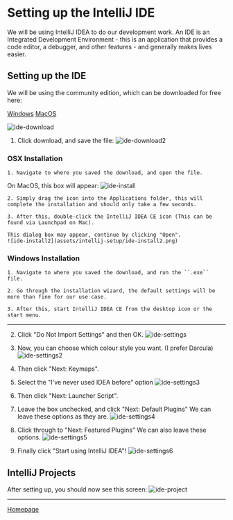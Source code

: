 # Setting up the IntelliJ IDE

We will be using IntelliJ IDEA to do our development work. An IDE is an Integrated Development Environment - this is an application that provides a code editor, a debugger, and other features - and generally makes lives easier.

## Setting up the IDE

We will be using the community edition, which can be downloaded for free here:

[Windows](https://www.jetbrains.com/idea/download/#section=windows)
[MacOS](https://www.jetbrains.com/idea/download/#section=mac)

![ide-download](assets/intellij-setup/ide-download.png)

1. Click download, and save the file:
![ide-download2](assets/intellij-setup/ide-download2.png)

### OSX Installation
    1. Navigate to where you saved the download, and open the file.
On MacOS, this box will appear:
![ide-install](assets/intellij-setup/ide-install.png)

    2. Simply drag the icon into the Applications folder, this will complete the installation and should only take a few seconds.

    3. After this, double-click the IntelliJ IDEA CE icon (This can be found via Launchpad on Mac).

    This dialog box may appear, continue by clicking "Open".
    ![ide-install2](assets/intellij-setup/ide-install2.png)

### Windows Installation
    1. Navigate to where you saved the download, and run the ``.exe`` file.

    2. Go through the installation wizard, the default settings will be more than fine for our use case.

    3. After this, start IntelliJ IDEA CE from the desktop icon or the start menu.

---

2. Click "Do Not Import Settings" and then OK.
![ide-settings](assets/intellij-setup/ide-settings.png)

3. Now, you can choose which colour style you want. (I prefer Darcula)
![ide-settings2](assets/intellij-setup/ide-settings2.png)

4. Then click "Next: Keymaps".

5. Select the "I've never used IDEA before" option
![ide-settings3](assets/intellij-setup/ide-settings3.png)

6. Then click "Next: Launcher Script".

7. Leave the box unchecked, and click "Next: Default Plugins"
We can leave these options as they are.
![ide-settings4](assets/intellij-setup/ide-settings4.png)

8. Click through to "Next: Featured Plugins"
We can also leave these options.
![ide-settings5](assets/intellij-setup/ide-settings5.png)

9. Finally click "Start using IntelliJ IDEA"!
![ide-settings6](assets/intellij-setup/ide-settings6.png)

## IntelliJ Projects

After setting up, you should now see this screen:
![ide-project](assets/intellij-setup/ide-project.png)

---
[Homepage](index.md)
